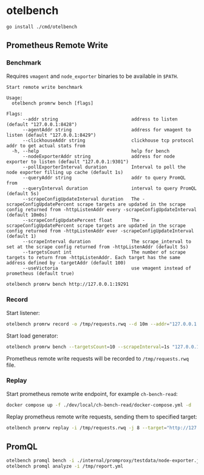 # otelbench

```
go install ./cmd/otelbench
```

## Prometheus Remote Write

### Benchmark

Requires `vmagent` and `node_exporter` binaries to be available in `$PATH`.

```console
Start remote write benchmark

Usage:
  otelbench promrw bench [flags]

Flags:
      --addr string                           address to listen (default "127.0.0.1:8428")
      --agentAddr string                      address for vmagent to listen (default "127.0.0.1:8429")
      --clickhouseAddr string                 clickhouse tcp protocol addr to get actual stats from
  -h, --help                                  help for bench
      --nodeExporterAddr string               address for node exporter to listen (default "127.0.0.1:9301")
      --pollExporterInterval duration         Interval to poll the node exporter filling up cache (default 1s)
      --queryAddr string                      addr to query PromQL from
      --queryInterval duration                interval to query PromQL (default 5s)
      --scrapeConfigUpdateInterval duration   The -scrapeConfigUpdatePercent scrape targets are updated in the scrape config returned from -httpListenAddr every -scrapeConfigUpdateInterval (default 10m0s)
      --scrapeConfigUpdatePercent float       The -scrapeConfigUpdatePercent scrape targets are updated in the scrape config returned from -httpListenAddr ever -scrapeConfigUpdateInterval (default 1)
      --scrapeInterval duration               The scrape_interval to set at the scrape config returned from -httpListenAddr (default 5s)
      --targetsCount int                      The number of scrape targets to return from -httpListenAddr. Each target has the same address defined by -targetAddr (default 100)
      --useVictoria                           use vmagent instead of prometheus (default true)
```

```bash
otelbench promrw bench http://127.0.0.1:19291
```

### Record

Start listener:
```bash
otelbench promrw record -o /tmp/requests.rwq --d 10m --addr="127.0.0.1:8080"
```

Start load generator:
```bash
otelbench promrw bench --targetsCount=10 --scrapeInterval=1s "127.0.0.1:8080"
```

Prometheus remote write requests will be recorded to `/tmp/requests.rwq` file.

### Replay

Start prometheus remote write endpoint, for example `ch-bench-read`:

```bash
docker compose up -f ./dev/local/ch-bench-read/docker-compose.yml -d
```

Replay prometheus remote write requests, sending them to specified target:
```bash
otelbench promrw replay -i /tmp/requests.rwq -j 8 --target="http://127.0.0.1:19291"
```

## PromQL

```bash
otelbench promql bench -i ./internal/promproxy/testdata/node-exporter.jsonl -o /tmp/report.yml
otelbench promql analyze -i /tmp/report.yml
```
